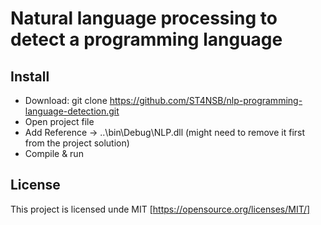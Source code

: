 # Natural language processing to detect a programming language
## Install
+ Download: git clone https://github.com/ST4NSB/nlp-programming-language-detection.git  
+ Open project file 
+ Add Reference -> ..\bin\Debug\NLP.dll (might need to remove it first from the project solution)
+ Compile & run

## License
This project is licensed unde MIT [https://opensource.org/licenses/MIT/]


